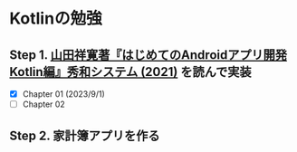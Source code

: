 # Kotlinの勉強

## Step 1. [山田祥寛著『はじめてのAndroidアプリ開発Kotlin編』秀和システム (2021)](https://www.shuwasystem.co.jp/book/9784798065106.html) を読んで実装

- [x] Chapter 01 (2023/9/1)
- [ ] Chapter 02

## Step 2. 家計簿アプリを作る
